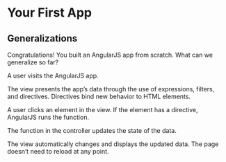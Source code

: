 # Your First App

## Generalizations

Congratulations! You built an AngularJS app from scratch. What can we generalize so far?

A user visits the AngularJS app.

The view presents the app’s data through the use of expressions, filters, and directives. Directives bind new behavior to HTML elements.

A user clicks an element in the view. If the element has a directive, AngularJS runs the function.

The function in the controller updates the state of the data.

The view automatically changes and displays the updated data. The page doesn’t need to reload at any point.
